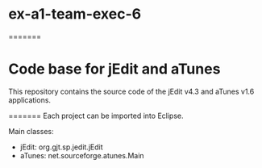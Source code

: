 # ex-a1-team-exec-6
=======
# Code base for jEdit and aTunes
This repository contains the source code of the jEdit v4.3 and aTunes v1.6 applications.

=======
Each project can be imported into Eclipse.

Main classes:
* jEdit: org.gjt.sp.jedit.jEdit
* aTunes: net.sourceforge.atunes.Main

